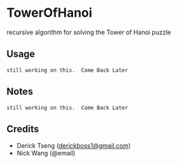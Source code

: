 # TowerOfHanoi

recursive algorithm for solving the Tower of Hanoi puzzle

## Usage
```
still working on this.  Come Back Later
```

## Notes
```
still working on this.  Come Back Later
```

## Credits

* Derick Tseng (derickboss1@gmail.com)
* Nick Wang (@email)
